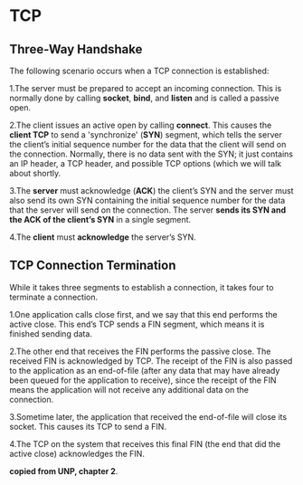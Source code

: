 # TCP  

## Three-Way Handshake  

The following scenario occurs when a TCP connection is established:  

1.The server must be prepared to accept an incoming connection. This is normally done by calling **socket**, **bind**, and **listen** and is called a passive open.  

2.The client issues an active open by calling **connect**. This causes the **client TCP** to send a 'synchronize' (**SYN**) segment, which tells the server the client’s initial sequence number for the data that the client will send on the connection. Normally, there is no data sent with the SYN; it just contains an IP header, a TCP header, and possible TCP options (which we will talk about shortly.  

3.The **server** must acknowledge (**ACK**) the client’s SYN and the server must also send its own SYN containing the initial sequence number for the data that the server will send on the connection. The server **sends its SYN and the ACK of the client’s SYN** in a single segment.  

4.The **client** must **acknowledge** the server’s SYN.  

## TCP Connection Termination  

While it takes three segments to establish a connection, it takes four to terminate a connection.

1.One application calls close first, and we say that this end performs the active close. This end’s TCP sends a FIN segment, which means it is finished sending data.  

2.The other end that receives the FIN performs the passive close. The received FIN is acknowledged by TCP. The receipt of the FIN is also passed to the application as an end-of-file (after any data that may have already been queued for the application to receive), since the receipt of the FIN means the application will not receive any additional data on the connection.  

3.Sometime later, the application that received the end-of-file will close its socket. This causes its TCP to send a FIN.  

4.The TCP on the system that receives this final FIN (the end that did the active close) acknowledges the FIN.  
  
**copied from UNP, chapter 2**.
